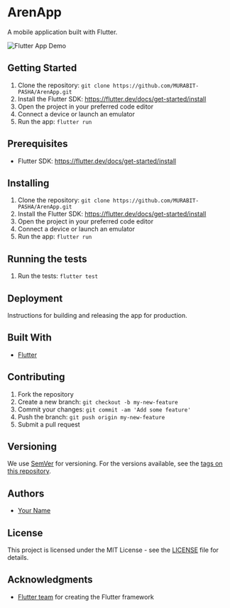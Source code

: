 # ArenApp
A mobile application built with Flutter.

![Flutter App Demo](blob/demo.gif)

## Getting Started

1. Clone the repository: `git clone https://github.com/MURABIT-PASHA/ArenApp.git`
2. Install the Flutter SDK: https://flutter.dev/docs/get-started/install
3. Open the project in your preferred code editor
4. Connect a device or launch an emulator
5. Run the app: `flutter run`

## Prerequisites

- Flutter SDK: https://flutter.dev/docs/get-started/install

## Installing

1. Clone the repository: `git clone https://github.com/MURABIT-PASHA/ArenApp.git`
2. Install the Flutter SDK: https://flutter.dev/docs/get-started/install
3. Open the project in your preferred code editor
4. Connect a device or launch an emulator
5. Run the app: `flutter run`

## Running the tests

1. Run the tests: `flutter test`

## Deployment

Instructions for building and releasing the app for production.

## Built With

- [Flutter](https://flutter.dev/)

## Contributing

1. Fork the repository
2. Create a new branch: `git checkout -b my-new-feature`
3. Commit your changes: `git commit -am 'Add some feature'`
4. Push the branch: `git push origin my-new-feature`
5. Submit a pull request

## Versioning

We use [SemVer](http://semver.org/) for versioning. For the versions available, see the [tags on this repository](https://github.com/MURABIT-PASHA/ArenApp/tags).

## Authors

- [Your Name](https://github.com/MURABIT-PASHA)

## License

This project is licensed under the MIT License - see the [LICENSE](LICENSE) file for details.

## Acknowledgments

- [Flutter team](https://flutter.dev/) for creating the Flutter framework
